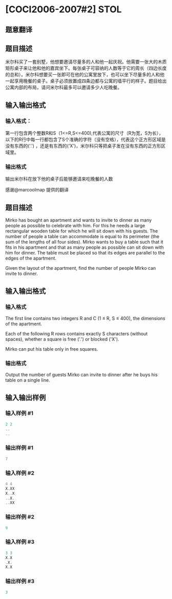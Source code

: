 # [COCI2006-2007#2] STOL

## 题意翻译

## 题目描述

米尔科买了一套别墅，他想要邀请尽量多的人和他一起庆祝。他需要一张大的木质矩形桌子来让他和他的嘉宾坐下。每张桌子可容纳的人数等于它的周长（四边长度的总和）。米尔科想要买一张即可在他的公寓里放下，也可以坐下尽量多的人和他一起享用晚餐的桌子。桌子必须放置成四条边都与公寓的墙平行的样子。题目给出公寓内部的布局，请问米尔科最多可以邀请多少人吃晚餐。

## 输入输出格式

### 输入格式：

第一行包含两个整数R和S（1<=R,S<=400),代表公寓的尺寸（R为宽，S为长），以下的R行中每一行都包含了S个准确的字符（没有空格），代表这个正方形区域是没有东西的('.') ，还是有东西的('X')，米尔科只等把桌子发在没有东西的正方形区域里。

### 输出格式

输出米尔科在放下他的桌子后能够邀请来吃晚餐的人数

感谢@marcoolmap 提供的翻译

## 题目描述

Mirko has bought an apartment and wants to invite to dinner as many people as possible to celebrate with him. For this he needs a large rectangular wooden table for which he will sit down with his guests. The number of people a table can accommodate is equal to its perimeter (the sum of the lengths of all four sides). Mirko wants to buy a table such that it fits in his apartment and that as many people as possible can sit down with him for dinner. The table must be placed so that its edges are parallel to the edges of the apartment.

Given the layout of the apartment, find the number of people Mirko can invite to dinner.

## 输入输出格式

### 输入格式

The first line contains two integers R and C (1 ≤ R, S ≤ 400), the dimensions of the apartment.

Each of the following R rows contains exactly S characters (without spaces), whether a square is free ('.') or blocked ('X').

Mirko can put his table only in free squares.

### 输出格式

Output the number of guests Mirko can invite to dinner after he buys his table on a single line.

## 输入输出样例

### 输入样例 #1

```cpp
2 2
..
..
```


### 输出样例 #1

```cpp
7
```


### 输入样例 #2

```cpp
4 4
X.XX
X..X
..X.
..XX
```


### 输出样例 #2

```cpp
9
```


### 输入样例 #3

```cpp
3 3
X.X
.X.
X.X
```


### 输出样例 #3

```cpp
3
```


